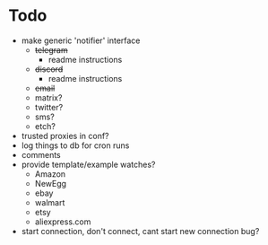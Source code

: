 # Todo
- make generic 'notifier' interface
    - ~~telegram~~
        - readme instructions
    - ~~discord~~
        - readme instructions
    - ~~email~~
    - matrix?
    - twitter?
    - sms?
    - etch?
- trusted proxies in conf?
- log things to db for cron runs 
- comments
- provide template/example watches?
    - Amazon
    - NewEgg
    - ebay
    - walmart
    - etsy
    - aliexpress.com 
- start connection, don't connect, cant start new connection bug?